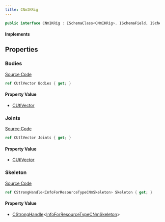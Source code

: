 ```yaml
---
title: CNmIKRig
---
```


```csharp
public interface CNmIKRig : ISchemaClass<CNmIKRig>, ISchemaField, ISchemaClass, INativeHandle
```

#### Implements

## Properties

### Bodies

[Source Code](https://github.com/swiftly-solution/swiftlys2/blob/beta/managed/src/SwiftlyS2.Generated/Schemas/Interfaces/CNmIKRig.cs#L19)

```csharp
ref CUtlVector Bodies { get; }
```

#### Property Value

- [CUtlVector](/docs/api/)

### Joints

[Source Code](https://github.com/swiftly-solution/swiftlys2/blob/beta/managed/src/SwiftlyS2.Generated/Schemas/Interfaces/CNmIKRig.cs#L22)

```csharp
ref CUtlVector Joints { get; }
```

#### Property Value

- [CUtlVector](/docs/api/)

### Skeleton

[Source Code](https://github.com/swiftly-solution/swiftlys2/blob/beta/managed/src/SwiftlyS2.Generated/Schemas/Interfaces/CNmIKRig.cs#L16)

```csharp
ref CStrongHandle<InfoForResourceTypeCNmSkeleton> Skeleton { get; }
```

#### Property Value

- [CStrongHandle](/docs/api/shared/natives/cstronghandle-1)<[InfoForResourceTypeCNmSkeleton](/docs/api/shared/schemadefinitions/infoforresourcetypecnmskeleton)>

